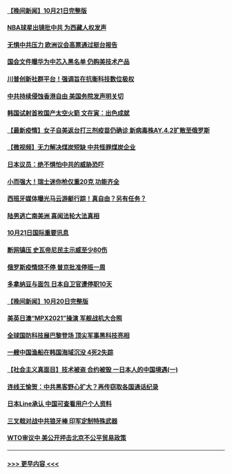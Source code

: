 #### [【晚间新闻】10月21日完整版](../pages/prog202/a103249420.md?t=10221201) 
#### [NBA球星出镜批中共 为西藏人权发声](../pages/prog202/a103249244.md?t=10221201) 
#### [无惧中共压力 欧洲议会高票通过挺台报告](../pages/prog202/a103249242.md?t=10221201) 
#### [国会文件曝华为中芯入黑名单 仍购美技术产品](../pages/prog202/a103249160.md?t=10221201) 
#### [川普创新社群平台！强调旨在抗衡科技数位极权](../pages/prog202/a103249196.md?t=10221201) 
#### [中共持续侵蚀香港自由 美国务院发声明关切](../pages/prog202/a103249155.md?t=10221201) 
#### [韩国试射首枚国产太空火箭 文在寅：出色成就](../pages/prog202/a103248980.md?t=10221201) 
#### [【最新疫情】女子自美返台打三剂疫苗仍确诊 新病毒株AY.4.2扩散至俄罗斯](../pages/prog202/a103249030.md?t=10221201) 
#### [【微视频】无力解决煤炭短缺 中共怪罪煤炭企业](../pages/prog202/a103248958.md?t=10221201) 
#### [日本议员：绝不惧怕中共的威胁恐吓](../pages/prog202/a103248938.md?t=10221201) 
#### [小而强大！瑞士迷你枪仅重20克 功能齐全](../pages/prog202/a103248863.md?t=10221201) 
#### [西班牙媒体曝光马云游艇行踪！真自由？另有任务？](../pages/prog202/a103248783.md?t=10221201) 
#### [陆男逃亡南美洲 喜闻法轮大法真相](../pages/prog202/a103248780.md?t=10221201) 
#### [10月21日国际重要讯息](../pages/prog202/a103248751.md?t=10221201) 
#### [断网镇压 史瓦帝尼民主示威至少80伤](../pages/prog202/a103248657.md?t=10221201) 
#### [俄罗斯疫情烧不停 普京批准停班一周](../pages/prog202/a103248580.md?t=10221201) 
#### [多拿纳豆与面包 日本自卫官遭停职10天](../pages/prog202/a103248608.md?t=10221201) 
#### [【晚间新闻】10月20日完整版](../pages/prog202/a103248465.md?t=10221201) 
#### [美英日澳“MPX2021”操演 军舰战机大合照](../pages/prog202/a103247250.md?t=10221201) 
#### [全球国防科技展巴黎登场 顶尖军事黑科技亮相](../pages/prog202/a103248280.md?t=10221201) 
#### [一艘中国渔船在韩国海域沉没 4死2失踪](../pages/prog202/a103248387.md?t=10221201) 
#### [【社会主义真面目】技术被盗 合约被毁 一日本人的中国境遇(一)](../pages/prog202/a103247597.md?t=10221201) 
#### [连线王愉贺：中共黑客野心扩大？再传窃取各国通话纪录](../pages/prog202/a103247408.md?t=10221201) 
#### [日本Line承认 中国可查看用户个人资料](../pages/prog202/a103248256.md?t=10221201) 
#### [三叉戟对战中共狼牙棒 印军定制特殊武器](../pages/prog202/a103248254.md?t=10221201) 
#### [WTO审议中 美公开抨击北京不公平贸易政策](../pages/prog202/a103247945.md?t=10221201) 

----
#### [ >>> 更早内容 <<< ](../indexes/prog202-earlier.md)
